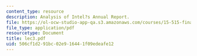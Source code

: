 ```yaml
---
content_type: resource
description: Analysis of Intel?s Annual Report.
file: https://ol-ocw-studio-app-qa.s3.amazonaws.com/courses/15-515-financial-accounting-fall-2003/506cf1d291bc02e916441f09edeafe12_lec3.pdf
file_type: application/pdf
resourcetype: Document
title: lec3.pdf
uid: 506cf1d2-91bc-02e9-1644-1f09edeafe12
---
```

